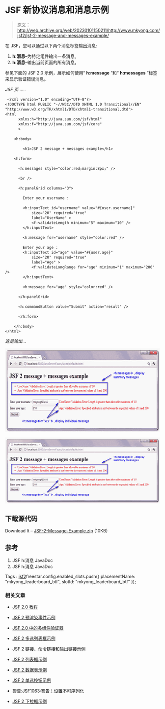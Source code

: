 # JSF 新协议消息和消息示例

> 原文：<http://web.archive.org/web/20230101150211/http://www.mkyong.com/jsf2/jsf-2-message-and-messages-example/>

在 JSF，您可以通过以下两个消息标签输出消息:

1.  **h:消息**–为特定组件输出一条消息。
2.  **h:消息**–输出当前页面的所有消息。

参见下面的 JSF 2.0 示例，展示如何使用“ **h:message** ”和“ **h:messages** ”标签来显示验证错误消息。

*JSF 页……*

```
 <?xml version="1.0" encoding="UTF-8"?>
<!DOCTYPE html PUBLIC "-//W3C//DTD XHTML 1.0 Transitional//EN" 
"http://www.w3.org/TR/xhtml1/DTD/xhtml1-transitional.dtd">
<html    
      xmlns:h="http://java.sun.com/jsf/html"
      xmlns:f="http://java.sun.com/jsf/core"
      >

    <h:body>

    	<h1>JSF 2 message + messages example</h1>

	<h:form>

	  <h:messages style="color:red;margin:8px;" />

	  <br />

	  <h:panelGrid columns="3">

		Enter your username :

		<h:inputText id="username" value="#{user.username}" 
			size="20" required="true"
			label="UserName" >
			<f:validateLength minimum="5" maximum="10" />
		</h:inputText>

		<h:message for="username" style="color:red" />

		Enter your age :
		<h:inputText id="age" value="#{user.age}" 
			size="20" required="true"
			label="Age" >
			<f:validateLongRange for="age" minimum="1" maximum="200" />
		</h:inputText>

		<h:message for="age" style="color:red" />

	  </h:panelGrid>

	  <h:commandButton value="Submit" action="result" />

      </h:form>

    </h:body>
</html> 
```

*这是输出…*

<noscript><img src="img/d3ed0c44374fa746e6f78633bfee9d37.png" alt="jsf2-message-example" title="jsf2-message-example" width="639" height="272" data-original-src="http://web.archive.org/web/20210122095614im_/http://www.mkyong.com/wp-content/uploads/2010/11/jsf2-message-example.png"/></noscript>

![jsf2-message-example](img/ab8417af990f0afb94ce9e13548e035f.png "jsf2-message-example")

## 下载源代码

Download It – [JSF-2-Message-Example.zip](http://web.archive.org/web/20210122095614/http://www.mkyong.com/wp-content/uploads/2010/11/JSF-2-Message-Example.zip) (10KB)

## 参考

1.  JSF h:消息 JavaDoc
2.  JSF h:消息 JavaDoc

Tags : [jsf2](http://web.archive.org/web/20210122095614/https://mkyong.com/tag/jsf2/)freestar.config.enabled_slots.push({ placementName: "mkyong_leaderboard_btf", slotId: "mkyong_leaderboard_btf" });<input type="hidden" id="mkyong-current-postId" value="7616">

### 相关文章

*   [JSF 2.0 教程](/web/20210122095614/https://www.mkyong.com/tutorials/jsf-2-0-tutorials/)
*   [JSF 2 预渲染事件示例](/web/20210122095614/https://www.mkyong.com/jsf2/jsf-2-prerenderviewevent-example/)
*   [JSF 2.0 中的多组件验证器](/web/20210122095614/https://www.mkyong.com/jsf2/multi-components-validator-in-jsf-2-0/)
*   [JSF 2 多选列表框示例](/web/20210122095614/https://www.mkyong.com/jsf2/jsf-2-multiple-select-listbox-example/)
*   [JSF 2 链接、命令链接和输出链接示例](/web/20210122095614/https://www.mkyong.com/jsf2/jsf-2-link-commandlink-and-outputlink-example/)

*   [JSF 2 列表框示例](/web/20210122095614/https://www.mkyong.com/jsf2/jsf-2-listbox-example/)
*   [JSF 2 数据表示例](/web/20210122095614/https://www.mkyong.com/jsf2/jsf-2-datatable-example/)
*   [JSF 2 单选按钮示例](/web/20210122095614/https://www.mkyong.com/jsf2/jsf-2-radio-buttons-example/)
*   [警告:JSF1063:警告！设置不可序列化](/web/20210122095614/https://www.mkyong.com/jsf2/warning-jsf1063-warning-setting-non-serializable-attribute-value-into-httpsession/)
*   [JSF 2 下拉框示例](/web/20210122095614/https://www.mkyong.com/jsf2/jsf-2-dropdown-box-example/)